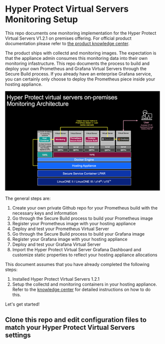 # Hyper Protect Virtual Servers Monitoring Setup

This repo documents one monitoring implementation for the Hyper Protect Virtual Servers V1.2.1 on premises offering. For official product documentation please refer to [the product knowledge center](https://www.ibm.com/support/knowledgecenter/SSHPMH_1.2.x/topics/hpvs121.html).

The product ships with collectd and monitoring images. The expectation is that the appliance admin consumes this monitoring data into their own monitoring infastructure. This repo documents the process to build and deploy your own Prometheus and Grafana Virtual Servers through the Secure Build process. If you already have an enterprise Grafana service, you can certainly only choose to deploy the Prometheus piece inside your hosting appliance.


![architecturediagram](images/hpvsmonitoring.png)

The general steps are:
1. Create your own private Github repo for your Prometheus build with the necessary keys and information
2. Go through the Secure Build process to build your Prometheus image
3. Register your Prometheus image with your hosting appliance
4. Deploy and test your Prometheus Virtual Server
5. Go through the Secure Build process to build your Grafana image
6. Register your Grafana image with your hosting appliance
7. Deploy and test your Grafana Virtual Server
8. Import the Hyper Protect Virtual Server Grafana Dashboard and customize static properties to reflect your hosting appliance allocations

This document assumes that you have already completed the following steps:
1. Installed Hyper Protect Virtual Servers 1.2.1
2. Setup the collectd and monitoring containers in your hosting appliance. Refer to the [knowledge center](https://www.ibm.com/support/knowledgecenter/SSHPMH_1.2.x/topics/create_mc.html) for detailed instructions on how to do this.

Let's get started!

## Clone this repo and edit configuration files to match your Hyper Protect Virtual Servers settings
